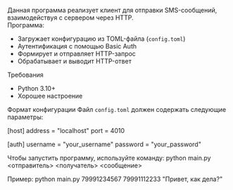 Данная программа реализует клиент для отправки SMS-сообщений, взаимодействуя с сервером через HTTP.  
Программа:
- Загружает конфигурацию из TOML-файла (`config.toml`)
- Аутентификация с помощью Basic Auth
- Формирует и отправляет HTTP-запрос
- Обрабатывает и выводит HTTP-ответ

Требования
- Python 3.10+
- Хорошее настроение

Формат конфигурации
Файл `config.toml` должен содержать следующие параметры:

[host]
address = "localhost"
port = 4010

[auth]
username = "your_username"
password = "your_password"

Чтобы запустить программу, используйте команду:
python main.py <отправитель> <получатель> <сообщение>

Пример:
python main.py 79991234567 79991112233 "Привет, как дела?"
